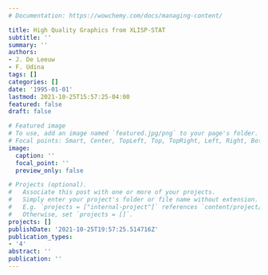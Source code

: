 ```yaml
---
# Documentation: https://wowchemy.com/docs/managing-content/

title: High Quality Graphics from XLISP-STAT
subtitle: ''
summary: ''
authors:
- J. De Leeuw
- F. Udina
tags: []
categories: []
date: '1995-01-01'
lastmod: 2021-10-25T15:57:25-04:00
featured: false
draft: false

# Featured image
# To use, add an image named `featured.jpg/png` to your page's folder.
# Focal points: Smart, Center, TopLeft, Top, TopRight, Left, Right, BottomLeft, Bottom, BottomRight.
image:
  caption: ''
  focal_point: ''
  preview_only: false

# Projects (optional).
#   Associate this post with one or more of your projects.
#   Simply enter your project's folder or file name without extension.
#   E.g. `projects = ["internal-project"]` references `content/project/deep-learning/index.md`.
#   Otherwise, set `projects = []`.
projects: []
publishDate: '2021-10-25T19:57:25.514716Z'
publication_types:
- '4'
abstract: ''
publication: ''
---
```

